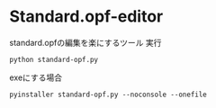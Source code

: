 # Standard.opf-editor
standard.opfの編集を楽にするツール
実行
```command
python standard-opf.py
```
exeにする場合
```command
pyinstaller standard-opf.py --noconsole --onefile
```
